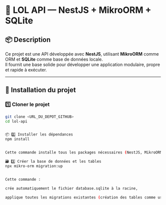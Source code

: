 # 🧩 LOL API — NestJS + MikroORM + SQLite

## 📦 Description
Ce projet est une API développée avec **NestJS**, utilisant **MikroORM** comme ORM et **SQLite** comme base de données locale.  
Il fournit une base solide pour développer une application modulaire, propre et rapide à exécuter.

---

## 🚀 Installation du projet

### 1️⃣ Cloner le projet
```bash
git clone <URL_DU_DEPOT_GITHUB>
cd lol-api


📦 2️⃣ Installer les dépendances
npm install


Cette commande installe tous les packages nécessaires (NestJS, MikroORM, SQLite, etc.)

🗃️ 3️⃣ Créer la base de données et les tables
npx mikro-orm migration:up


Cette commande :

crée automatiquement le fichier database.sqlite à la racine,

applique toutes les migrations existantes (création des tables comme user).